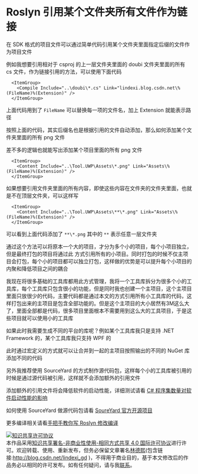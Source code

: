 # Roslyn 引用某个文件夹所有文件作为链接

在 SDK 格式的项目文件可以通过简单代码引用某个文件夹里面指定后缀的文件作为项目文件

<!--more-->
<!-- 发布 -->

例如我想要引用相对于 csproj 的上一层文件夹里面的 doubi 文件夹里面的所有 cs 文件，作为链接引用的方法，可以使用下面代码

```
  <ItemGroup>
    <Compile Include="..\doubi\*.cs" Link="lindexi.blog.csdn.net\%(FileName)%(Extension)" />
  </ItemGroup>
```

上面代码用到了 `FileName` 可以替换每一项的文件名，加上 Extension 就能表示路径

按照上面的代码，其实后缀名也是根据引用的文件自动添加，那么如何添加某个文件夹里面的所有 png 文件

差不多的逻辑也就能写出添加某个项目里面的所有 png 文件

```
  <ItemGroup>
    <Content Include="..\Tool.UWP\Assets\*.png" Link="Assets\%(FileName)%(Extension)" />
  </ItemGroup>
```

如果想要引用文件夹里面的所有内容，即使这些内容在文件夹的文件夹里面，也就是不在顶层文件夹，可以这样写

```
  <ItemGroup>
    <Content Include="..\Tool.UWP\Assets\**\*.png" Link="Assets\%(FileName)%(Extension)" />
  </ItemGroup>
```

可以看到上面代码添加了 `**\*.png` 其中的 `**` 表示任意一层文件夹

通过这个方法可以将原本一个大的项目，才分为多个小的项目，每个小项目独立，但是最终打包的项目将通过此 方式引用所有的小项目。同时打包的时候不仅主项目会打包，每个小的项目都可以独立打包，这样做的优势是可以提升每个小项目的内聚和降低项目之间的耦合

我现在将很多基础的工具库都用此方式管理，我将一个工具库拆分为很多个小的工具库，每个工具库只包含很小的功能，但是同时我也创建一个主项目，这个主项目里面只放很少的代码，主要代码都是通过本文的方式引用所有小工具库的代码，这样打包出来的主项目是包含全部功能的。但是这个主项目的大小居然有3M这么大了，里面全部都是代码，很多项目里面根本不需要用到这么大的工具项目，于是这些项目就可以使用小的工具库

如果此时我需要生成不同的平台的库呢？例如某个工具库我只是支持 .NET Framework 的，某个工具库我只支持 WPF 的

此时通过宏定义的方式就可以让合并到一起的主项目按照输出的不同的 NuGet 库添加不同的代码

另外我推荐使用 SourceYard 的方式制作源代码包，这样每个小的工具库被引用的时候是通过源代码被引用，这样就不会添加额外的引用文件

添加额外的引用文件将会降低软件的启动性能，详细测试请看 [C# 程序集数量对软件启动性能的影响](https://blog.lindexi.com/post/C-%E7%A8%8B%E5%BA%8F%E9%9B%86%E6%95%B0%E9%87%8F%E5%AF%B9%E8%BD%AF%E4%BB%B6%E5%90%AF%E5%8A%A8%E6%80%A7%E8%83%BD%E7%9A%84%E5%BD%B1%E5%93%8D.html)

如何使用 SourceYard 做源代码包请看 [SoureYard 官方开源项目](https://github.com/dotnet-campus/SourceYard/)

更多编译相关请看[手把手教你写 Roslyn 修改编译](https://blog.lindexi.com/post/roslyn.html )

<a rel="license" href="http://creativecommons.org/licenses/by-nc-sa/4.0/"><img alt="知识共享许可协议" style="border-width:0" src="https://i.creativecommons.org/l/by-nc-sa/4.0/88x31.png" /></a><br />本作品采用<a rel="license" href="http://creativecommons.org/licenses/by-nc-sa/4.0/">知识共享署名-非商业性使用-相同方式共享 4.0 国际许可协议</a>进行许可。欢迎转载、使用、重新发布，但务必保留文章署名[林德熙](http://blog.csdn.net/lindexi_gd)(包含链接:http://blog.csdn.net/lindexi_gd )，不得用于商业目的，基于本文修改后的作品务必以相同的许可发布。如有任何疑问，请与我[联系](mailto:lindexi_gd@163.com)。

